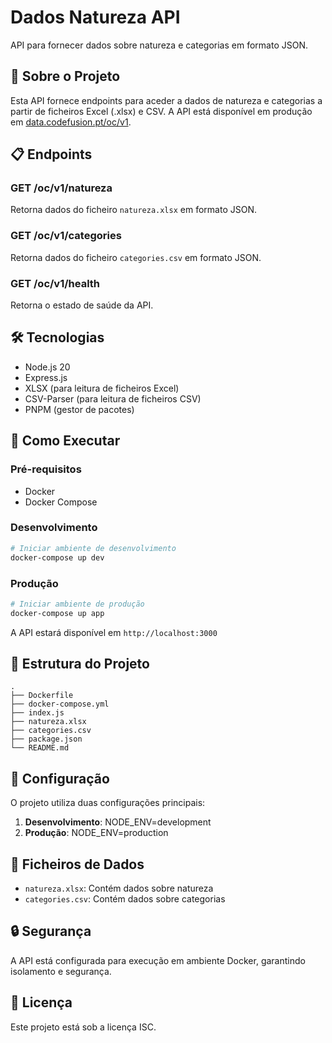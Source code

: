 # Dados Natureza API

API para fornecer dados sobre natureza e categorias em formato JSON.

## 🚀 Sobre o Projeto

Esta API fornece endpoints para aceder a dados de natureza e categorias a partir de ficheiros Excel (.xlsx) e CSV. A API está disponível em produção em [data.codefusion.pt/oc/v1](https://data.codefusion.pt/oc/v1).

## 📋 Endpoints

### GET /oc/v1/natureza
Retorna dados do ficheiro `natureza.xlsx` em formato JSON.

### GET /oc/v1/categories
Retorna dados do ficheiro `categories.csv` em formato JSON.

### GET /oc/v1/health
Retorna o estado de saúde da API.

## 🛠️ Tecnologias

- Node.js 20
- Express.js
- XLSX (para leitura de ficheiros Excel)
- CSV-Parser (para leitura de ficheiros CSV)
- PNPM (gestor de pacotes)

## 🚀 Como Executar

### Pré-requisitos

- Docker
- Docker Compose

### Desenvolvimento

```bash
# Iniciar ambiente de desenvolvimento
docker-compose up dev
```

### Produção

```bash
# Iniciar ambiente de produção
docker-compose up app
```

A API estará disponível em `http://localhost:3000`

## 📁 Estrutura do Projeto

```
.
├── Dockerfile
├── docker-compose.yml
├── index.js
├── natureza.xlsx
├── categories.csv
├── package.json
└── README.md
```

## 🔧 Configuração

O projeto utiliza duas configurações principais:

1. **Desenvolvimento**: NODE_ENV=development
2. **Produção**: NODE_ENV=production

## 📝 Ficheiros de Dados

- `natureza.xlsx`: Contém dados sobre natureza
- `categories.csv`: Contém dados sobre categorias

## 🔒 Segurança

A API está configurada para execução em ambiente Docker, garantindo isolamento e segurança.

## 📄 Licença

Este projeto está sob a licença ISC.
